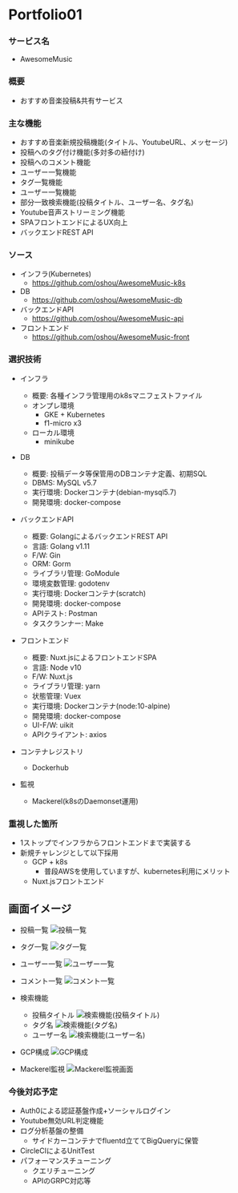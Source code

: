 # Portfolio01

### サービス名
- AwesomeMusic

### 概要
- おすすめ音楽投稿&共有サービス

### 主な機能
- おすすめ音楽新規投稿機能(タイトル、YoutubeURL、メッセージ)
- 投稿へのタグ付け機能(多対多の紐付け)
- 投稿へのコメント機能
- ユーザー一覧機能
- タグ一覧機能
- ユーザー一覧機能
- 部分一致検索機能(投稿タイトル、ユーザー名、タグ名)
- Youtube音声ストリーミング機能
- SPAフロントエンドによるUX向上
- バックエンドREST API

### ソース
- インフラ(Kubernetes)
  - https://github.com/oshou/AwesomeMusic-k8s
- DB
  - https://github.com/oshou/AwesomeMusic-db
- バックエンドAPI
  - https://github.com/oshou/AwesomeMusic-api
- フロントエンド
  - https://github.com/oshou/AwesomeMusic-front

### 選択技術
- インフラ
  - 概要: 各種インフラ管理用のk8sマニフェストファイル
  - オンプレ環境
    - GKE + Kubernetes
    - f1-micro x3
  - ローカル環境
    - minikube

- DB
  - 概要: 投稿データ等保管用のDBコンテナ定義、初期SQL
  - DBMS: MySQL v5.7
  - 実行環境: Dockerコンテナ(debian-mysql5.7)
  - 開発環境: docker-compose

- バックエンドAPI
  - 概要: GolangによるバックエンドREST API
  - 言語: Golang v1.11
  - F/W: Gin
  - ORM: Gorm
  - ライブラリ管理: GoModule
  - 環境変数管理: godotenv
  - 実行環境: Dockerコンテナ(scratch)
  - 開発環境: docker-compose
  - APIテスト: Postman
  - タスクランナー: Make

- フロントエンド
  - 概要: Nuxt.jsによるフロントエンドSPA
  - 言語: Node v10
  - F/W: Nuxt.js
  - ライブラリ管理: yarn
  - 状態管理: Vuex
  - 実行環境: Dockerコンテナ(node:10-alpine)
  - 開発環境: docker-compose
  - UI-F/W: uikit
  - APIクライアント: axios

- コンテナレジストリ
  - Dockerhub

- 監視
  - Mackerel(k8sのDaemonset運用)

### 重視した箇所
- 1ストップでインフラからフロントエンドまで実装する
- 新規チャレンジとして以下採用
  - GCP + k8s
    - 普段AWSを使用していますが、kubernetes利用にメリット
  - Nuxt.jsフロントエンド


## 画面イメージ
- 投稿一覧
![投稿一覧](https://github.com/oshou/Portfolio/portfolio01/img/post_summary.png)

- タグ一覧
![タグ一覧](https://github.com/oshou/Portfolio/portfolio01/img/tag_summary.png)

- ユーザー一覧
![ユーザー一覧](https://github.com/oshou/Portfolio/portfolio01/img/user_summary.png)

- コメント一覧
![コメント一覧](https://github.com/oshou/Portfolio/portfolio01/img/comment_summary.png)

- 検索機能
  - 投稿タイトル
![検索機能(投稿タイトル)](https://github.com/oshou/Portfolio/portfolio01/img/search_post_title.png)
  - タグ名
![検索機能(タグ名)](https://github.com/oshou/Portfolio/portfolio01/img/search_tag_name.png)
  - ユーザー名
![検索機能(ユーザー名)](https://github.com/oshou/Portfolio/portfolio01/img/search_user_name.png)

- GCP構成
![GCP構成](https://github.com/oshou/Portfolio/portfolio01/img/search_user_name.png)

- Mackerel監視
![Mackerel監視画面](https://github.com/oshou/Portfolio/portfolio01/img/search_user_name.png)


### 今後対応予定
- Auth0による認証基盤作成+ソーシャルログイン
- Youtube無効URL判定機能
- ログ分析基盤の整備
  - サイドカーコンテナでfluentd立ててBigQueryに保管
- CircleCIによるUnitTest
- パフォーマンスチューニング
  - クエリチューニング
  - APIのGRPC対応等
